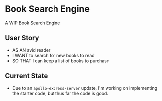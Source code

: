 # Book Search Engine

A WIP Book Search Engine

## User Story

- AS AN avid reader
- I WANT to search for new books to read
- SO THAT I can keep a list of books to purchase

## Current State

- Due to an `apollo-express-server` update, I'm working on implementing the starter code, but thus far the code is good.
 
